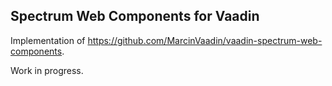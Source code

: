 ## Spectrum Web Components for Vaadin

Implementation of https://github.com/MarcinVaadin/vaadin-spectrum-web-components.

Work in progress.
